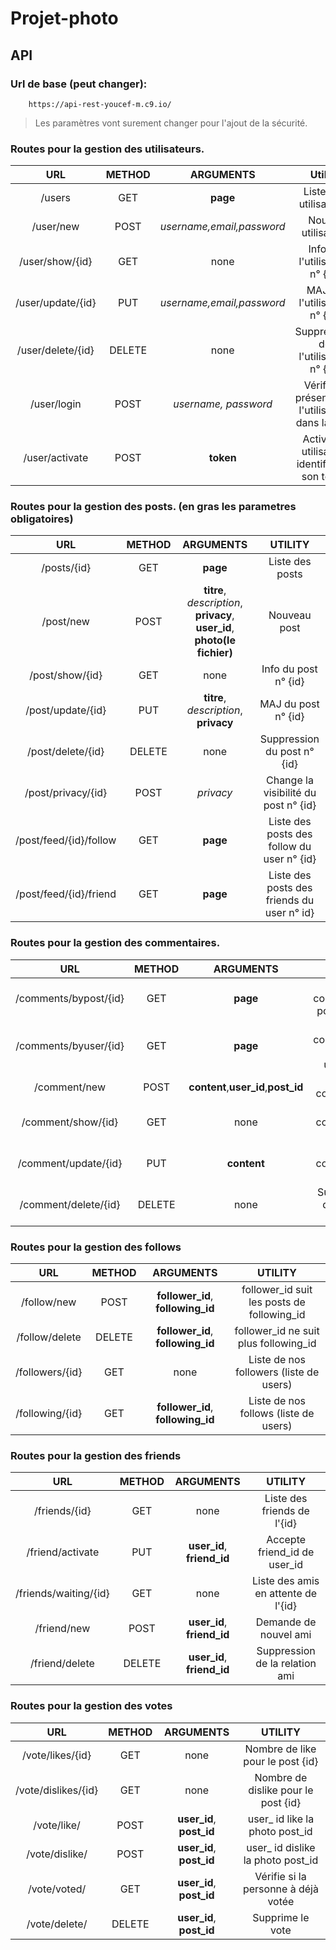 # Projet-photo

## API

### Url de base (peut changer): 
        https://api-rest-youcef-m.c9.io/

   > Les paramètres vont surement changer pour l'ajout de la sécurité.
   
### Routes pour la gestion des utilisateurs.
 
|        URL        | METHOD |         ARGUMENTS         |                      Utilité                      |
|:-----------------:|:------:|:-------------------------:|:-------------------------------------------------:|
|       /users      |   GET  |          **page**         |               Liste des utilisateurs              |
|     /user/new     |  POST  | *username,email,password* |                 Nouvel utilisateur                |
|  /user/show/{id}  |   GET  |            none           |           Info de l'utilisateur n° {id}           |
| /user/update/{id} |   PUT  | *username,email,password* |            MAJ de l'utilisateur n° {id}           |
| /user/delete/{id} | DELETE |            none           |        Suppression de l'utilisateur n° {id}       |
|    /user/login    |  POST  |    *username, password*   | Vérifie la présence de l'utilisateur dans la BDD  |
| /user/activate    |  POST  |    **token**		         | 	 Active un utilisateur identifié par son token   |

### Routes pour la gestion des posts. (en gras les parametres obligatoires)
      
|         URL        | METHOD |                                 ARGUMENTS                                 |                     UTILITY                     |
|:------------------:|:------:|:-------------------------------------------------------------------------:|:-----------------------------------------------:|
|     /posts/{id}    |   GET  |                                  **page**                                 |                 Liste des posts                 |
|      /post/new     |  POST  | **titre**, *description*, **privacy**, **user_id**, **photo(le fichier)** |                   Nouveau post                  |
|   /post/show/{id}  |   GET  |                                    none                                   |               Info du post n° {id}              |
|  /post/update/{id} |   PUT  |                   **titre**, *description*, **privacy**                   |               MAJ du post n° {id}               |
|  /post/delete/{id} |   DELETE  |                                 none                                   |        Suppression du post n° {id}           |
| /post/privacy/{id} |  POST  |                                 *privacy*                                 |      Change la visibilité du post n° {id}       |
|   /post/feed/{id}/follow  |   GET  |                           **page**                                 |   Liste des posts des follow du user n° {id}    |
| /post/feed/{id}/friend    |   GET  |                            **page**                                | Liste des posts des friends du user n° id}    | 
 


### Routes pour la gestion des commentaires.

|          URL          | METHOD |               ARGUMENTS               |                 UTILITY                 |
|:---------------------:|:------:|:-------------------------------------:|:---------------------------------------:|
| /comments/bypost/{id} |   GET  |                **page**               |   Liste des commentaires pour un post   |
| /comments/byuser/{id} |   GET  |                **page**               | Liste des commentaires d'un utilisateur |
|      /comment/new     |  POST  |  **content**,**user_id**,**post_id**  |           Nouveau commentaire           |
|   /comment/show/{id}  |   GET  |                  none                 |       Info du commentaire n° {id}       |
|  /comment/update/{id} |   PUT  |              **content**              |        MAJ du commentaire n° {id}       |
|  /comment/delete/{id} | DELETE |                  none                 |       Suppression du post n° {id}       |


### Routes pour la gestion des follows

|         URL        | METHOD |             ARGUMENTS             |                   UTILITY                  |
|:------------------:|:------:|:---------------------------------:|:------------------------------------------:|
|     /follow/new    |  POST  | **follower_id**, **following_id** | follower_id suit les posts de following_id |
|   /follow/delete   |  DELETE| **follower_id**, **following_id** |    follower_id ne suit plus following_id   |
|   /followers/{id}  |   GET  |                none               |   Liste de nos followers (liste de users)  |
|   /following/{id}  |   GET  |  **follower_id**, **following_id**|    Liste de nos follows (liste de users)   |

### Routes pour la gestion des friends

|         URL        | METHOD |             ARGUMENTS             |                   UTILITY                  |
|:------------------:|:------:|:---------------------------------:|:------------------------------------------:|
|     /friends/{id}  |  GET   |                none               |   Liste des friends de l'{id}              | 
|   /friend/activate |  PUT   |   **user_id**, **friend_id**      |    Accepte friend_id de user_id            |
|/friends/waiting/{id}|  GET  |                none               |   Liste des amis en attente de l'{id}      |
|   /friend/new      |  POST  |        **user_id**, **friend_id**   |   Demande de nouvel ami                    |
|   /friend/delete   | DELETE |        **user_id**, **friend_id**   |  Suppression de la relation ami            |        

### Routes pour la gestion des votes

|         URL        | METHOD |             ARGUMENTS             |                   UTILITY                  |
|:------------------:|:------:|:---------------------------------:|:------------------------------------------:|
|  /vote/likes/{id}  |  GET   |                none               |   Nombre de like pour le post {id}         | 
|/vote/dislikes/{id} |  GET   |                none               |    Nombre de dislike pour le post {id}     |
|/vote/like/         |  POST  |      **user_id**, **post_id**     |    user_ id like la photo post_id           |
|/vote/dislike/      |  POST  |      **user_id**, **post_id**     |    user_ id dislike la photo post_id        |
|/vote/voted/        |  GET   |      **user_id**, **post_id**     |    Vérifie si la personne à déjà votée      |
|/vote/delete/       | DELETE |      **user_id**, **post_id**     |    Supprime le vote                         |

